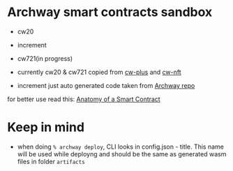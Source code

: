 # Archway smart contracts sandbox

- cw20
- increment
- cw721(in progress)

- currently cw20 & cw721 copied from [cw-plus](https://github.com/CosmWasm/cw-plus) and [cw-nft](https://github.com/CosmWasm/cw-nfts)

- increment just auto generated code taken from [Archway repo](https://github.com/archway-network/archway-templates/tree/main/increment)

for better use read this:
[Anatomy of a Smart Contract](https://docs.cosmwasm.com/dev-academy/develop-smart-contract/intro/)

# Keep in mind

- when doing `% archway deploy`, CLI looks in config.json - title. This name will be used while deployng and should be the same as generated wasm files in folder `artifacts`